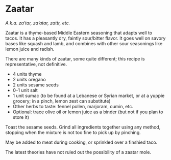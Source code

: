 # Zaatar

*A.k.a. za‘tar, za’atar, zattr, etc.*

Zaatar is a thyme-based Middle Eastern seasoning that adapts well to tacos. It has a pleasantly dry, faintly sour/bitter flavor. It goes well on savory bases like squash and lamb, and combines with other sour seasonings like lemon juice and radish.

There are many kinds of zaatar, some quite different; this recipe is representative, not definitive.

* 4 units thyme
* 2 units oregano
* 2 units sesame seeds
* 0–1 unit salt
* 1 unit sumac (to be found at a Lebanese or Syrian market, or at a yuppie grocery; in a pinch, lemon zest can substitute)
* Other herbs to taste: fennel pollen, marjoram, cumin, etc.
* Optional: trace olive oil or lemon juice as a binder (but not if you plan to store it)

Toast the sesame seeds. Grind all ingredients together using any method, stopping when the mixture is not too fine to pick up by pinching.

May be added to meat during cooking, or sprinkled over a finshied taco.

The latest theories have not ruled out the possibility of a zaatar mole.